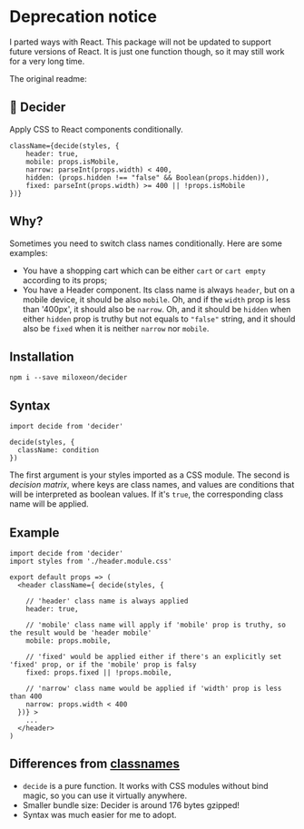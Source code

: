 # Deprecation notice
I parted ways with React. This package will not be updated to support future versions of React. It is just one function though, so it may still work for a very long time.

The original readme:

## 🤔 Decider 
Apply CSS to React components conditionally.

```JS
className={decide(styles, {
    header: true,
    mobile: props.isMobile,
    narrow: parseInt(props.width) < 400,
    hidden: (props.hidden !== "false" && Boolean(props.hidden)),
    fixed: parseInt(props.width) >= 400 || !props.isMobile
})}
```

## Why?
Sometimes you need to switch class names conditionally. Here are some examples: 
 - You have a shopping cart which can be either `cart` or `cart empty` according to its props;
 - You have a Header component. Its class name is always `header`, but on a mobile device, it should be also `mobile`. Oh, and if the `width` prop is less than '400px', it should also be `narrow`. Oh, and it should be `hidden` when either `hidden` prop is truthy but not equals to `"false"` string, and it should also be `fixed` when it is neither `narrow` nor `mobile`.

## Installation 
```
npm i --save miloxeon/decider
```

## Syntax
```JS
import decide from 'decider'

decide(styles, {
  className: condition
})
```

The first argument is your styles imported as a CSS module. The second is _decision matrix_, where keys are class names, and values are conditions that will be interpreted as boolean values. If it's `true`, the corresponding class name will be applied.

## Example
```JS
import decide from 'decider'
import styles from './header.module.css'

export default props => (
  <header className={ decide(styles, {
  
    // 'header' class name is always applied
    header: true,
    
    // 'mobile' class name will apply if 'mobile' prop is truthy, so the result would be 'header mobile'
    mobile: props.mobile,
    
    // 'fixed' would be applied either if there's an explicitly set 'fixed' prop, or if the 'mobile' prop is falsy
    fixed: props.fixed || !props.mobile,
    
    // 'narrow' class name would be applied if 'width' prop is less than 400
    narrow: props.width < 400
  })} >
    ...
  </header>
)

```

## Differences from [classnames](https://www.npmjs.com/package/classnames)
 - `decide` is a pure function. It works with CSS modules without bind magic, so you can use it virtually anywhere.
 - Smaller bundle size: Decider is around 176 bytes gzipped! 
 - Syntax was much easier for me to adopt.
 

